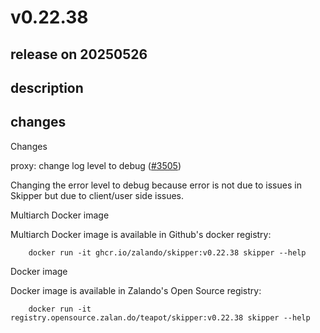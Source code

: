 # v0.22.38

## release on 20250526

## description

## changes

Changes

proxy: change log level to debug (<a class="issue-link js-issue-link" data-error-text="Failed to load title" data-id="3073566704" data-permission-text="Title is private" data-url="https://github.com/zalando/skipper/issues/3505" data-hovercard-type="pull_request" data-hovercard-url="/zalando/skipper/pull/3505/hovercard" href="https://github.com/zalando/skipper/pull/3505">#3505</a>)

Changing the error level to debug because error is not due to issues in Skipper but due to client/user side issues.

Multiarch Docker image

Multiarch Docker image is available in Github's docker registry:

        docker run -it ghcr.io/zalando/skipper:v0.22.38 skipper --help

Docker image

Docker image is available in Zalando's Open Source registry:

        docker run -it registry.opensource.zalan.do/teapot/skipper:v0.22.38 skipper --help

